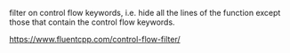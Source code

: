 filter on control flow keywords, i.e. hide all the lines of the function except those that contain the control flow keywords.

https://www.fluentcpp.com/control-flow-filter/